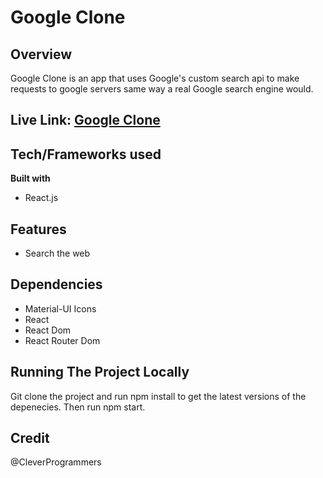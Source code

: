 # Google Clone

## Overview
Google Clone is an app that uses Google's custom search api to make requests to google servers same way a real Google search engine would.


## Live Link: [Google Clone](https://clone-dc7fc.web.app/)


## Tech/Frameworks used
**Built with**
- React.js



## Features
- Search the web


## Dependencies
- Material-UI Icons
- React
- React Dom
- React Router Dom


## Running The Project Locally
 Git clone the project and run npm install to get the latest versions of the depenecies.
 Then run npm start.
 


## Credit
 @CleverProgrammers
